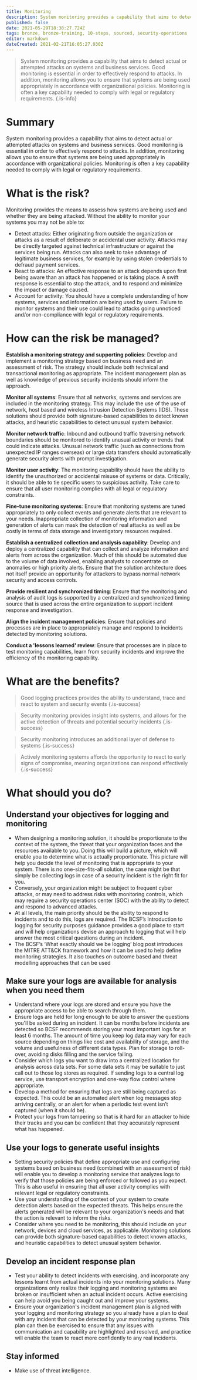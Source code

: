 ```yaml
---
title: Monitoring
description: System monitoring provides a capability that aims to detect actual or attempted attacks on systems and business services.
published: false
date: 2021-05-29T18:38:27.724Z
tags: bronze, bronze-training, 10-steps, sourced, security-operations
editor: markdown
dateCreated: 2021-02-21T16:05:27.930Z
---
```


> System monitoring provides a capability that aims to detect actual or attempted attacks on systems and business services. Good monitoring is essential in order to effectively respond to attacks. In addition, monitoring allows you to ensure that systems are being used appropriately in accordance with organizational policies. Monitoring is often a key capability needed to comply with legal or regulatory requirements.
{.is-info}

# Summary
System monitoring provides a capability that aims to detect actual or attempted attacks on systems and business services. Good monitoring is essential in order to effectively respond to attacks. In addition, monitoring allows you to ensure that systems are being used appropriately in accordance with organizational policies. Monitoring is often a key capability needed to comply with legal or regulatory requirements.

# What is the risk?
Monitoring provides the means to assess how systems are being used and whether they are being attacked. Without the ability to monitor your systems you may not be able to:

- Detect attacks: Either originating from outside the organization or attacks as a result of deliberate or accidental user activity. Attacks may be directly targeted against technical infrastructure or against the services being run. Attacks can also seek to take advantage of legitimate business services, for example by using stolen credentials to defraud payment services.
- React to attacks: An effective response to an attack depends upon first being aware than an attack has happened or is taking place. A swift response is essential to stop the attack, and to respond and minimize the impact or damage caused.
- Account for activity: You should have a complete understanding of how systems, services and information are being used by users. Failure to monitor systems and their use could lead to attacks going unnoticed and/or non-compliance with legal or regulatory requirements.

# How can the risk be managed?
**Establish a monitoring strategy and supporting policies**: Develop and implement a monitoring strategy based on business need and an assessment of risk. The strategy should include both technical and transactional monitoring as appropriate. The incident management plan as well as knowledge of previous security incidents should inform the approach.

**Monitor all systems**: Ensure that all networks, systems and services are included in the monitoring strategy. This may include the use of the use of network, host based and wireless Intrusion Detection Systems (IDS). These solutions should provide both signature-based capabilities to detect known attacks, and heuristic capabilities to detect unusual system behavior.

**Monitor network traffic**: Inbound and outbound traffic traversing network boundaries should be monitored to identify unusual activity or trends that could indicate attacks. Unusual network traffic (such as connections from unexpected IP ranges overseas) or large data transfers should automatically generate security alerts with prompt investigation.

**Monitor user activity**: The monitoring capability should have the ability to identify the unauthorized or accidental misuse of systems or data. Critically, it should be able to tie specific users to suspicious activity. Take care to ensure that all user monitoring complies with all legal or regulatory constraints.

**Fine-tune monitoring systems**: Ensure that monitoring systems are tuned appropriately to only collect events and generate alerts that are relevant to your needs. Inappropriate collection of monitoring information and generation of alerts can mask the detection of real attacks as well as be costly in terms of data storage and investigatory resources required.

**Establish a centralized collection and analysis capability**: Develop and deploy a centralized capability that can collect and analyze information and alerts from across the organization. Much of this should be automated due to the volume of data involved, enabling analysts to concentrate on anomalies or high priority alerts. Ensure that the solution architecture does not itself provide an opportunity for attackers to bypass normal network security and access controls.

**Provide resilient and synchronized timing**: Ensure that the monitoring and analysis of audit logs is supported by a centralized and synchronized timing source that is used across the entire organization to support incident response and investigation.

**Align the incident management policies**: Ensure that policies and processes are in place to appropriately manage and respond to incidents detected by monitoring solutions.

**Conduct a 'lessons learned' review**: Ensure that processes are in place to test monitoring capabilities, learn from security incidents and improve the efficiency of the monitoring capability.

# What are the benefits?

> Good logging practices provides the ability to understand, trace and react to system and security events
{.is-success}


> Security monitoring provides insight into systems, and allows for the active detection of threats and potential security incidents
{.is-success}


> Security monitoring introduces an additional layer of defense to systems
{.is-success}


> Actively monitoring systems affords the opportunity to react to early signs of compromise, meaning organizations can respond effectively
{.is-success}


# What should you do?
## Understand your objectives for logging and monitoring
- When designing a monitoring solution, it should be proportionate to the context of the system, the threat that your organization faces and the resources available to you. Doing this will build a picture, which will enable you to determine what is actually proportionate. This picture will help you decide the level of monitoring that is appropriate to your system. There is no one-size-fits-all solution, the case might be that simply be collecting logs in case of a security incident is the right fit for you.
- Conversely, your organization might be subject to frequent cyber attacks, or may need to address risks with monitoring controls, which may require a security operations center (SOC) with the ability to detect and respond to advanced attacks.
- At all levels, the main priority should be the ability to respond to incidents and to do this, logs are required. The BCSF’s Introduction to logging for security purposes guidance provides a good place to start and will help organizations devise an approach to logging that will help answer the most critical questions during an incident.
- The BCSF’s ‘What exactly should we be logging’ blog post introduces the MITRE ATT&CK framework and how it can be used to help define monitoring strategies. It also touches on outcome based and threat modelling approaches that can be used
## Make sure your logs are available for analysis when you need them
- Understand where your logs are stored and ensure you have the appropriate access to be able to search through them.
- Ensure logs are held for long enough to be able to answer the questions you'll be asked during an incident. It can be months before incidents are detected so BCSF recommends storing your most important logs for at least 6 months. The amount of time you keep log data may vary for each source depending on things like cost and availability of storage, and the volume and usefulness of different data types. Plan for storage to roll-over, avoiding disks filling and the service failing.
- Consider which logs you want to draw into a centralized location for analysis across data sets. For some data sets it may be suitable to just call out to those log stores as required. If sending logs to a central log service, use transport encryption and one-way flow control where appropriate.
- Develop a method for ensuring that logs are still being captured as expected. This could be an automated alert when log messages stop arriving centrally, or an alert for when a periodic test event isn’t captured (when it should be).
- Protect your logs from tampering so that is it hard for an attacker to hide their tracks and you can be confident that they accurately represent what has happened.
## Use your logs to generate useful insights
- Setting security policies that define appropriate use and configuring systems based on business need (combined with an assessment of risk) will enable you to develop a monitoring service that analyzes logs to verify that those policies are being enforced or followed as you expect. This is also useful in ensuring that all user activity complies with relevant legal or regulatory constraints.
- Use your understanding of the context of your system to create detection alerts based on the expected threats. This helps ensure the alerts generated will be relevant to your organization's needs and that the action is relevant to inform the risks.
- Consider where you need to be monitoring, this should include on your network, devices and cloud services, as applicable. Monitoring solutions can provide both signature-based capabilities to detect known attacks, and heuristic capabilities to detect unusual system behavior.
## Develop an incident response plan
- Test your ability to detect incidents with exercising, and incorporate any lessons learnt from actual incidents into your monitoring solutions. Many organizations only realize their logging and monitoring systems are broken or insufficient when an actual incident occurs. Active exercising can help avoid you being caught out and improve your systems.
- Ensure your organization's incident management plan is aligned with your logging and monitoring strategy so you already have a plan to deal with any incident that can be detected by your monitoring systems. This plan can then be exercised to ensure that any issues with communication and capability are highlighted and resolved, and practice will enable the team to react more confidently to any real incidents.
## Stay informed
- Make use of threat intelligence. 